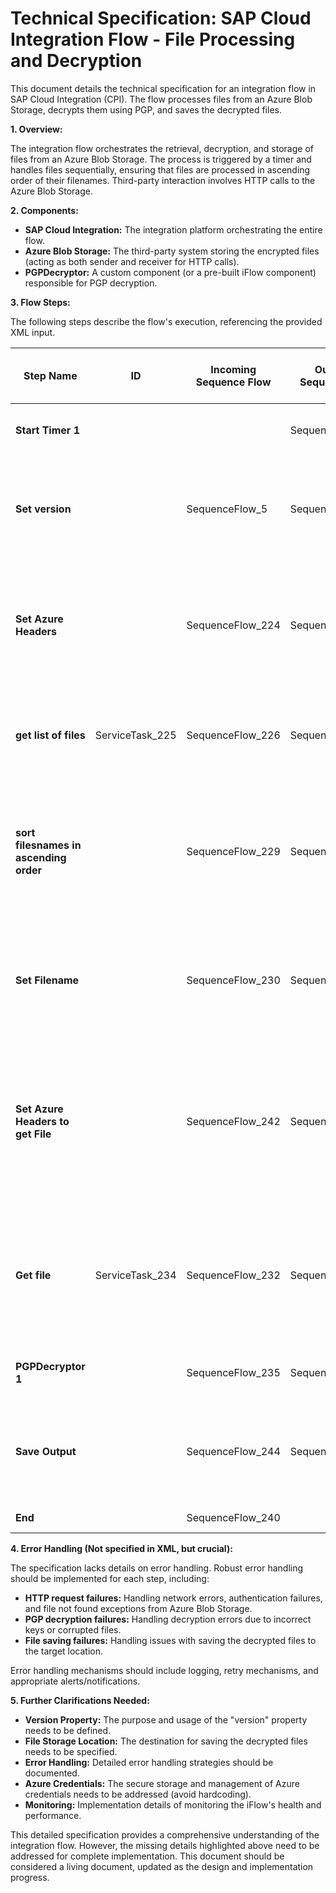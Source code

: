 # Technical Specification: SAP Cloud Integration Flow - File Processing and Decryption

This document details the technical specification for an integration flow in SAP Cloud Integration (CPI). The flow processes files from an Azure Blob Storage, decrypts them using PGP, and saves the decrypted files.

**1. Overview:**

The integration flow orchestrates the retrieval, decryption, and storage of files from an Azure Blob Storage. The process is triggered by a timer and handles files sequentially, ensuring that files are processed in ascending order of their filenames.  Third-party interaction involves HTTP calls to the Azure Blob Storage.

**2. Components:**

* **SAP Cloud Integration:** The integration platform orchestrating the entire flow.
* **Azure Blob Storage:** The third-party system storing the encrypted files (acting as both sender and receiver for HTTP calls).
* **PGPDecryptor:** A custom component (or a pre-built iFlow component) responsible for PGP decryption.

**3. Flow Steps:**

The following steps describe the flow's execution, referencing the provided XML input.


| Step Name                     | ID            | Incoming Sequence Flow | Outgoing Sequence Flow | Description                                                                                                                                           | 3rd Party System Call | Properties Set                                         |
|---------------------------------|-----------------|------------------------|-------------------------|-------------------------------------------------------------------------------------------------------------------------------------------------------|------------------------|------------------------------------------------------|
| **Start Timer 1**              |                 |                         | SequenceFlow_5           | Initiates the flow at a pre-defined interval.                                                                                                         | No                      | None                                                  |
| **Set version**                |                 | SequenceFlow_5           | SequenceFlow_224          | Sets a version property (presumably used later in the process, details require further clarification).                                                 | No                      | Version property (details unspecified)                   |
| **Set Azure Headers**           |                 | SequenceFlow_224          | SequenceFlow_226          | Configures HTTP headers required for authentication and authorization with the Azure Blob Storage.                                                      | No                      | Azure authentication headers (e.g., Account Name, Key) |
| **get list of files**          | ServiceTask_225 | SequenceFlow_226          | SequenceFlow_229          | Retrieves a list of files from the Azure Blob Storage using an HTTP GET request.                                                                   | **Yes (Azure)**         | None (Results are handled downstream)                 |
| **sort filesnames in ascending order** |                 | SequenceFlow_229          | SequenceFlow_230          | Sorts the list of filenames obtained in the previous step in ascending order. This ensures sequential processing of the files.                            | No                      | Sorted file list                                      |
| **Set Filename**               |                 | SequenceFlow_230          | SequenceFlow_242          | Sets the filename property to the next file in the sorted list.  This will be used in the subsequent 'Get file' step.                               | No                      | Filename property                                     |
| **Set Azure Headers to get File** |                 | SequenceFlow_242          | SequenceFlow_232          | Sets or resets Azure Headers, potentially adding specific file related parameters.  May be redundant if headers are already set sufficiently.    | No                      | Azure headers (potentially refined for file retrieval) |
| **Get file**                   | ServiceTask_234 | SequenceFlow_232          | SequenceFlow_235          | Retrieves a specific file from the Azure Blob Storage using an HTTP GET request based on the filename set in the previous step.                           | **Yes (Azure)**         | File content                                           |
| **PGPDecryptor 1**             |                 | SequenceFlow_235          | SequenceFlow_244          | Decrypts the retrieved file using PGP decryption.                                                                                                      | No                      | Decrypted file content                                   |
| **Save Output**                |                 | SequenceFlow_244          | SequenceFlow_240          | Saves the decrypted file to a specified location (details require further clarification).                                                              | No                      | None                                                  |
| **End**                         |                 | SequenceFlow_240          |                         | Terminates the flow.                                                                                                                                   | No                      | None                                                  |


**4.  Error Handling (Not specified in XML, but crucial):**

The specification lacks details on error handling.  Robust error handling should be implemented for each step, including:

* **HTTP request failures:** Handling network errors, authentication failures, and file not found exceptions from Azure Blob Storage.
* **PGP decryption failures:** Handling decryption errors due to incorrect keys or corrupted files.
* **File saving failures:** Handling issues with saving the decrypted files to the target location.

Error handling mechanisms should include logging, retry mechanisms, and appropriate alerts/notifications.

**5.  Further Clarifications Needed:**

* **Version Property:**  The purpose and usage of the "version" property needs to be defined.
* **File Storage Location:** The destination for saving the decrypted files needs to be specified.
* **Error Handling:** Detailed error handling strategies should be documented.
* **Azure Credentials:**  The secure storage and management of Azure credentials needs to be addressed (avoid hardcoding).
* **Monitoring:**  Implementation details of monitoring the iFlow's health and performance.


This detailed specification provides a comprehensive understanding of the integration flow. However, the missing details highlighted above need to be addressed for complete implementation.  This document should be considered a living document, updated as the design and implementation progress.

